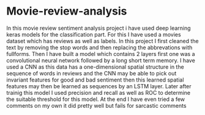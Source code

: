 # Movie-review-analysis
In this movie review sentiment analysis project i have used deep learning keras models for the classification part. For this I have used a movies dataset which has reviews as well as labels. In this project I first cleaned the text by removing the stop words and then replacing the abbrevations with fullforms. Then I have built a model which contains 2 layers first one was a convolutional neural network followed by a long short term memory. I have used a CNN as this data has a one-dimensional spatial structure in the sequence of words in reviews and the CNN may be able to pick out invariant features for good and bad sentiment then this learned spatial features may then be learned as sequences by an LSTM layer. Later after trainig this model I used precision and recall as well as ROC to determine the suitable threshold for this model. At the end I have even tried a few comments on my own it did pretty well but fails for sarcastic comments
